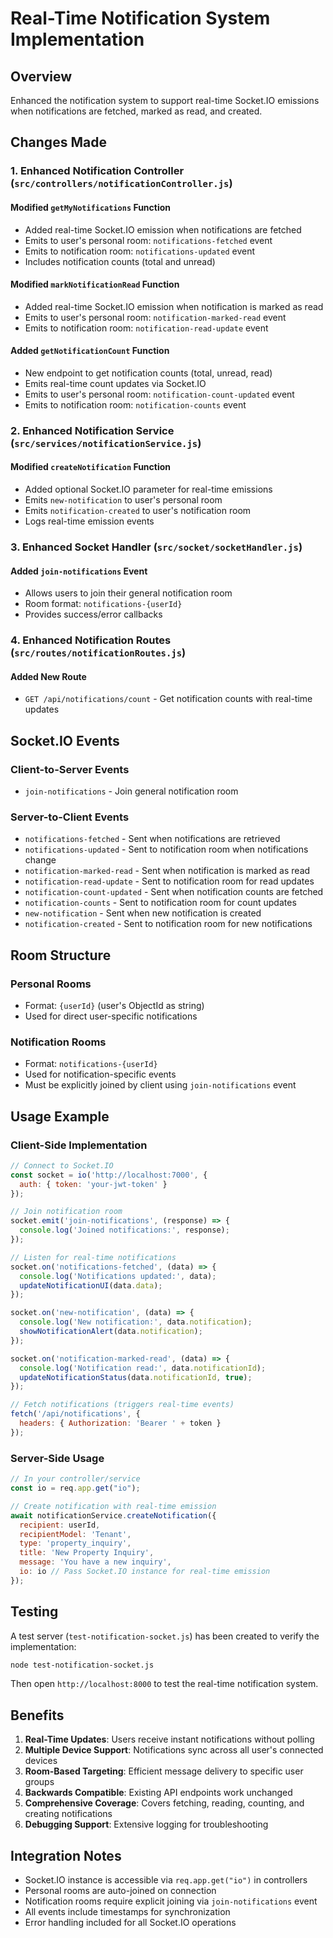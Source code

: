 # Real-Time Notification System Implementation

## Overview
Enhanced the notification system to support real-time Socket.IO emissions when notifications are fetched, marked as read, and created.

## Changes Made

### 1. Enhanced Notification Controller (`src/controllers/notificationController.js`)

#### Modified `getMyNotifications` Function
- Added real-time Socket.IO emission when notifications are fetched
- Emits to user's personal room: `notifications-fetched` event
- Emits to notification room: `notifications-updated` event
- Includes notification counts (total and unread)

#### Modified `markNotificationRead` Function
- Added real-time Socket.IO emission when notification is marked as read
- Emits to user's personal room: `notification-marked-read` event
- Emits to notification room: `notification-read-update` event

#### Added `getNotificationCount` Function
- New endpoint to get notification counts (total, unread, read)
- Emits real-time count updates via Socket.IO
- Emits to user's personal room: `notification-count-updated` event
- Emits to notification room: `notification-counts` event

### 2. Enhanced Notification Service (`src/services/notificationService.js`)

#### Modified `createNotification` Function
- Added optional Socket.IO parameter for real-time emissions
- Emits `new-notification` to user's personal room
- Emits `notification-created` to user's notification room
- Logs real-time emission events

### 3. Enhanced Socket Handler (`src/socket/socketHandler.js`)

#### Added `join-notifications` Event
- Allows users to join their general notification room
- Room format: `notifications-{userId}`
- Provides success/error callbacks

### 4. Enhanced Notification Routes (`src/routes/notificationRoutes.js`)

#### Added New Route
- `GET /api/notifications/count` - Get notification counts with real-time updates

## Socket.IO Events

### Client-to-Server Events
- `join-notifications` - Join general notification room

### Server-to-Client Events
- `notifications-fetched` - Sent when notifications are retrieved
- `notifications-updated` - Sent to notification room when notifications change
- `notification-marked-read` - Sent when notification is marked as read
- `notification-read-update` - Sent to notification room for read updates
- `notification-count-updated` - Sent when notification counts are fetched
- `notification-counts` - Sent to notification room for count updates
- `new-notification` - Sent when new notification is created
- `notification-created` - Sent to notification room for new notifications

## Room Structure

### Personal Rooms
- Format: `{userId}` (user's ObjectId as string)
- Used for direct user-specific notifications

### Notification Rooms
- Format: `notifications-{userId}`
- Used for notification-specific events
- Must be explicitly joined by client using `join-notifications` event

## Usage Example

### Client-Side Implementation
```javascript
// Connect to Socket.IO
const socket = io('http://localhost:7000', {
  auth: { token: 'your-jwt-token' }
});

// Join notification room
socket.emit('join-notifications', (response) => {
  console.log('Joined notifications:', response);
});

// Listen for real-time notifications
socket.on('notifications-fetched', (data) => {
  console.log('Notifications updated:', data);
  updateNotificationUI(data.data);
});

socket.on('new-notification', (data) => {
  console.log('New notification:', data.notification);
  showNotificationAlert(data.notification);
});

socket.on('notification-marked-read', (data) => {
  console.log('Notification read:', data.notificationId);
  updateNotificationStatus(data.notificationId, true);
});

// Fetch notifications (triggers real-time events)
fetch('/api/notifications', {
  headers: { Authorization: 'Bearer ' + token }
});
```

### Server-Side Usage
```javascript
// In your controller/service
const io = req.app.get("io");

// Create notification with real-time emission
await notificationService.createNotification({
  recipient: userId,
  recipientModel: 'Tenant',
  type: 'property_inquiry',
  title: 'New Property Inquiry',
  message: 'You have a new inquiry',
  io: io // Pass Socket.IO instance for real-time emission
});
```

## Testing

A test server (`test-notification-socket.js`) has been created to verify the implementation:

```bash
node test-notification-socket.js
```

Then open `http://localhost:8000` to test the real-time notification system.

## Benefits

1. **Real-Time Updates**: Users receive instant notifications without polling
2. **Multiple Device Support**: Notifications sync across all user's connected devices
3. **Room-Based Targeting**: Efficient message delivery to specific user groups
4. **Backwards Compatible**: Existing API endpoints work unchanged
5. **Comprehensive Coverage**: Covers fetching, reading, counting, and creating notifications
6. **Debugging Support**: Extensive logging for troubleshooting

## Integration Notes

- Socket.IO instance is accessible via `req.app.get("io")` in controllers
- Personal rooms are auto-joined on connection
- Notification rooms require explicit joining via `join-notifications` event
- All events include timestamps for synchronization
- Error handling included for all Socket.IO operations